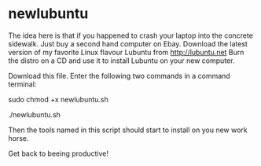 # newlubuntu
The idea here is that if you happened to crash your laptop into the concrete sidewalk. 
Just buy a second hand computer on Ebay.
Download the latest version of my favorite Linux flavour Lubuntu from http://lubuntu.net
Burn the distro on a CD and use it to install Lubuntu on your new computer. 

Download this file. 
Enter the following two commands in a command terminal:

sudo chmod +x newlubuntu.sh

./newlubuntu.sh

Then the tools named in this script should start to install on you new work horse.

Get back to beeing productive!



